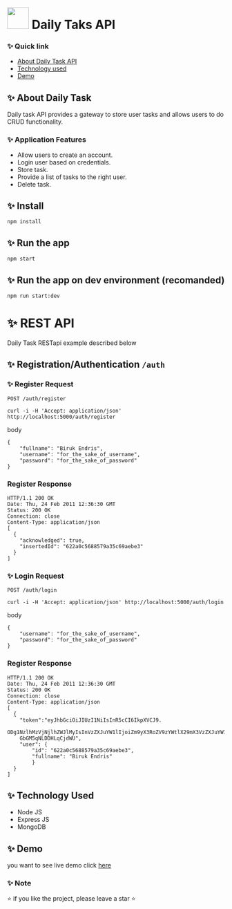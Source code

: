 # <img src="https://user-images.githubusercontent.com/57604289/155508952-574739e0-fb0d-4d9b-b5d7-2b1c8c37ef4b.png" width="50px" height="50px"> Daily Taks API


### ✨ Quick link

- [About Daily Task API](#about-daily-task)
- [Technology used](#technology-used)
- [Demo](#demo)

<!-- - [Vision](#vision)
- [Version](#version) -->

## ✨ About Daily Task

Daily task API provides a gateway to store user tasks and allows users to do CRUD functionality.<br>

### ✨ Application Features <br>
- Allow users to create an account.
- Login user based on credentials.
- Store task.
- Provide a list of tasks to the right user.
- Delete task.

## ✨ Install

```
npm install
```
## ✨ Run the app
```
npm start
```

## ✨ Run the app on dev environment (recomanded)
```
npm run start:dev
```

# ✨ REST API

Daily Task RESTapi example described below 

## ✨ Registration/Authentication ```/auth``` 

### ✨ Register Request

```POST /auth/register ```
```
curl -i -H 'Accept: application/json' http://localhost:5000/auth/register
```
body
```
{
    "fullname": "Biruk Endris",
    "username": "for_the_sake_of_username",
    "password": "for_the_sake_of_password"
}
```
### Register Response
```
HTTP/1.1 200 OK
Date: Thu, 24 Feb 2011 12:36:30 GMT
Status: 200 OK
Connection: close
Content-Type: application/json
[
  {
    "acknowledged": true,
    "insertedId": "622a0c5688579a35c69aebe3"
  }
]
```

### ✨ Login Request

```POST /auth/login ```
```
curl -i -H 'Accept: application/json' http://localhost:5000/auth/login
```
body
```
{
    "username": "for_the_sake_of_username",
    "password": "for_the_sake_of_password"
}
```
### Register Response
```
HTTP/1.1 200 OK
Date: Thu, 24 Feb 2011 12:36:30 GMT
Status: 200 OK
Connection: close
Content-Type: application/json
[
  {
    "token":"eyJhbGciOiJIUzI1NiIsInR5cCI6IkpXVCJ9.
    ODg1NzlhMzVjNjlhZWJlMyIsInVzZXJuYW1lIjoiZm9yX3RoZV9zYWtlX29mX3VzZXJuYW1lIiwk1MTUxNDZ9.
    GbGM5qNLDDHLqCjdWU",
    "user": {
        "id": "622a0c5688579a35c69aebe3",
        "fullname": "Biruk Endris"
        }
  }
]
```

## ✨ Technology Used

- Node JS
- Express JS
- MongoDB

## ✨ Demo
you want to see live demo click [here](https://daily-task-api.herokuapp.com/)

### ✨ Note
⭐ if you like the project, please leave a star ⭐

